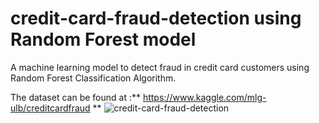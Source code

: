 # credit-card-fraud-detection using Random Forest model
A machine learning model to detect fraud in credit card customers using Random Forest Classification Algorithm.

The dataset can be found at :** https://www.kaggle.com/mlg-ulb/creditcardfraud
**
![credit-card-fraud-detection](https://github.com/user-attachments/assets/1d969e18-4589-48be-a38e-99ef338ad5d0)
